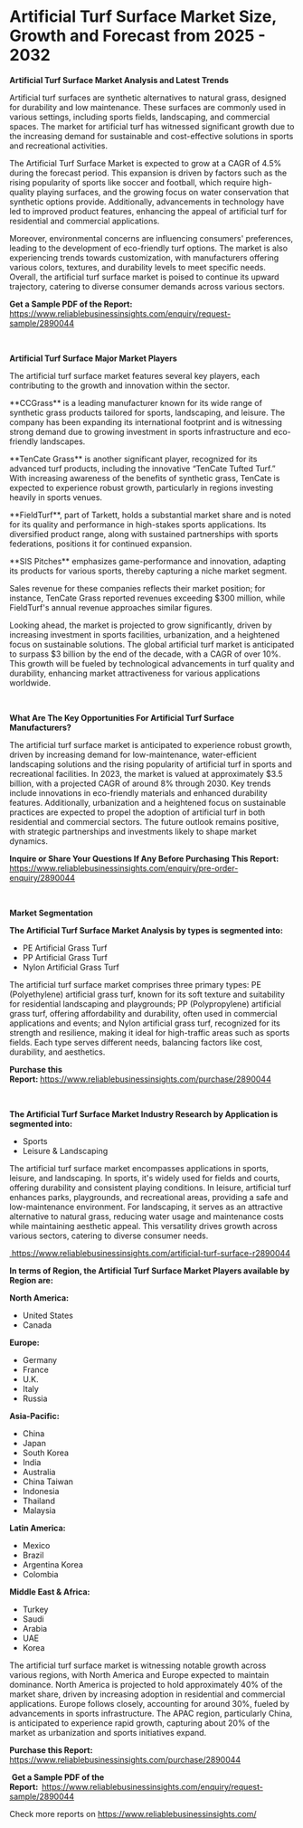 <p><h1>Artificial Turf Surface Market Size, Growth and Forecast from 2025 - 2032</h1></p><p><strong>Artificial Turf Surface Market Analysis and Latest Trends</strong></p>
<p><p>Artificial turf surfaces are synthetic alternatives to natural grass, designed for durability and low maintenance. These surfaces are commonly used in various settings, including sports fields, landscaping, and commercial spaces. The market for artificial turf has witnessed significant growth due to the increasing demand for sustainable and cost-effective solutions in sports and recreational activities.</p><p>The Artificial Turf Surface Market is expected to grow at a CAGR of 4.5% during the forecast period. This expansion is driven by factors such as the rising popularity of sports like soccer and football, which require high-quality playing surfaces, and the growing focus on water conservation that synthetic options provide. Additionally, advancements in technology have led to improved product features, enhancing the appeal of artificial turf for residential and commercial applications. </p><p>Moreover, environmental concerns are influencing consumers' preferences, leading to the development of eco-friendly turf options. The market is also experiencing trends towards customization, with manufacturers offering various colors, textures, and durability levels to meet specific needs. Overall, the artificial turf surface market is poised to continue its upward trajectory, catering to diverse consumer demands across various sectors.</p></p>
<p><strong>Get a Sample PDF of the Report:&nbsp;</strong> <a href="https://www.reliablebusinessinsights.com/enquiry/request-sample/2890044?utm_campaign=2983&utm_medium=2&utm_source=Github&utm_content=ia&utm_term=14032025&utm_id=artificial-turf-surface">https://www.reliablebusinessinsights.com/enquiry/request-sample/2890044</a></p>
<p>&nbsp;</p>
<p><strong>Artificial Turf Surface Major Market Players</strong></p>
<p><p>The artificial turf surface market features several key players, each contributing to the growth and innovation within the sector. </p><p>**CCGrass** is a leading manufacturer known for its wide range of synthetic grass products tailored for sports, landscaping, and leisure. The company has been expanding its international footprint and is witnessing strong demand due to growing investment in sports infrastructure and eco-friendly landscapes.</p><p>**TenCate Grass** is another significant player, recognized for its advanced turf products, including the innovative “TenCate Tufted Turf.” With increasing awareness of the benefits of synthetic grass, TenCate is expected to experience robust growth, particularly in regions investing heavily in sports venues.</p><p>**FieldTurf**, part of Tarkett, holds a substantial market share and is noted for its quality and performance in high-stakes sports applications. Its diversified product range, along with sustained partnerships with sports federations, positions it for continued expansion.</p><p>**SIS Pitches** emphasizes game-performance and innovation, adapting its products for various sports, thereby capturing a niche market segment. </p><p>Sales revenue for these companies reflects their market position; for instance, TenCate Grass reported revenues exceeding $300 million, while FieldTurf's annual revenue approaches similar figures.</p><p>Looking ahead, the market is projected to grow significantly, driven by increasing investment in sports facilities, urbanization, and a heightened focus on sustainable solutions. The global artificial turf market is anticipated to surpass $3 billion by the end of the decade, with a CAGR of over 10%. This growth will be fueled by technological advancements in turf quality and durability, enhancing market attractiveness for various applications worldwide.</p></p>
<p>&nbsp;</p>
<p><strong>What Are The Key Opportunities For Artificial Turf Surface Manufacturers?</strong></p>
<p><p>The artificial turf surface market is anticipated to experience robust growth, driven by increasing demand for low-maintenance, water-efficient landscaping solutions and the rising popularity of artificial turf in sports and recreational facilities. In 2023, the market is valued at approximately $3.5 billion, with a projected CAGR of around 8% through 2030. Key trends include innovations in eco-friendly materials and enhanced durability features. Additionally, urbanization and a heightened focus on sustainable practices are expected to propel the adoption of artificial turf in both residential and commercial sectors. The future outlook remains positive, with strategic partnerships and investments likely to shape market dynamics.</p></p>
<p><strong>Inquire or Share Your Questions If Any Before Purchasing This Report:</strong> <a href="https://www.reliablebusinessinsights.com/enquiry/pre-order-enquiry/2890044?utm_campaign=2983&utm_medium=2&utm_source=Github&utm_content=ia&utm_term=14032025&utm_id=artificial-turf-surface">https://www.reliablebusinessinsights.com/enquiry/pre-order-enquiry/2890044</a></p>
<p>&nbsp;</p>
<p><strong>Market Segmentation</strong></p>
<p><strong>The Artificial Turf Surface Market Analysis by types is segmented into:</strong></p>
<p><ul><li>PE Artificial Grass Turf</li><li>PP Artificial Grass Turf</li><li>Nylon Artificial Grass Turf</li></ul></p>
<p><p>The artificial turf surface market comprises three primary types: PE (Polyethylene) artificial grass turf, known for its soft texture and suitability for residential landscaping and playgrounds; PP (Polypropylene) artificial grass turf, offering affordability and durability, often used in commercial applications and events; and Nylon artificial grass turf, recognized for its strength and resilience, making it ideal for high-traffic areas such as sports fields. Each type serves different needs, balancing factors like cost, durability, and aesthetics.</p></p>
<p><strong>Purchase this Report:&nbsp;</strong><a href="https://www.reliablebusinessinsights.com/purchase/2890044?utm_campaign=2983&utm_medium=2&utm_source=Github&utm_content=ia&utm_term=14032025&utm_id=artificial-turf-surface">https://www.reliablebusinessinsights.com/purchase/2890044</a></p>
<p>&nbsp;</p>
<p><strong>The Artificial Turf Surface Market Industry Research by Application is segmented into:</strong></p>
<p><ul><li>Sports</li><li>Leisure & Landscaping</li></ul></p>
<p><p>The artificial turf surface market encompasses applications in sports, leisure, and landscaping. In sports, it's widely used for fields and courts, offering durability and consistent playing conditions. In leisure, artificial turf enhances parks, playgrounds, and recreational areas, providing a safe and low-maintenance environment. For landscaping, it serves as an attractive alternative to natural grass, reducing water usage and maintenance costs while maintaining aesthetic appeal. This versatility drives growth across various sectors, catering to diverse consumer needs.</p></p>
<p><a href="https://www.reliablebusinessinsights.com/artificial-turf-surface-r2890044?utm_campaign=2983&utm_medium=2&utm_source=Github&utm_content=ia&utm_term=14032025&utm_id=artificial-turf-surface">&nbsp;https://www.reliablebusinessinsights.com/artificial-turf-surface-r2890044</a></p>
<p><strong>In terms of Region, the Artificial Turf Surface Market Players available by Region are:</strong></p>
<p>
    <p> <strong> North America: </strong>
        <ul>
            <li>United States</li>
            <li>Canada</li>
        </ul>
        </p> 
    <p> <strong> Europe: </strong>
        <ul>
            <li>Germany</li>
            <li>France</li>
            <li>U.K.</li>
            <li>Italy</li>
            <li>Russia</li>
        </ul>
        </p> 
    <p> <strong> Asia-Pacific: </strong>
        <ul>
            <li>China</li>
            <li>Japan</li>
            <li>South Korea</li>
            <li>India</li>
            <li>Australia</li>
            <li>China Taiwan</li>
            <li>Indonesia</li>
            <li>Thailand</li>
            <li>Malaysia</li>
        </ul>
        </p> 
    <p> <strong> Latin America: </strong>
        <ul>
            <li>Mexico</li>
            <li>Brazil</li>
            <li>Argentina Korea</li>
            <li>Colombia</li>
        </ul>
        </p> 
    <p> <strong> Middle East & Africa: </strong>
        <ul>
            <li>Turkey</li>
            <li>Saudi</li>
            <li>Arabia</li>
            <li>UAE</li>
            <li>Korea</li>
        </ul>
    </p>
    </p>
<p><p>The artificial turf surface market is witnessing notable growth across various regions, with North America and Europe expected to maintain dominance. North America is projected to hold approximately 40% of the market share, driven by increasing adoption in residential and commercial applications. Europe follows closely, accounting for around 30%, fueled by advancements in sports infrastructure. The APAC region, particularly China, is anticipated to experience rapid growth, capturing about 20% of the market as urbanization and sports initiatives expand.</p></p>
<p><strong>Purchase this Report: </strong><a href="https://www.reliablebusinessinsights.com/purchase/2890044?utm_campaign=2983&utm_medium=2&utm_source=Github&utm_content=ia&utm_term=14032025&utm_id=artificial-turf-surface">https://www.reliablebusinessinsights.com/purchase/2890044</a></p>
<p>&nbsp;<strong>Get a Sample PDF of the Report:&nbsp;&nbsp;</strong><a href="https://www.reliablebusinessinsights.com/enquiry/request-sample/2890044?utm_campaign=2983&utm_medium=2&utm_source=Github&utm_content=ia&utm_term=14032025&utm_id=artificial-turf-surface">https://www.reliablebusinessinsights.com/enquiry/request-sample/2890044</a></p>
<p><strong></strong></p>
<p>Check more reports on <a href="https://www.reliablebusinessinsights.com/?utm_campaign=2983&utm_medium=2&utm_source=Github&utm_content=ia&utm_term=14032025&utm_id=artificial-turf-surface">https://www.reliablebusinessinsights.com/</a></p>